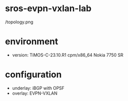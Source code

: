 # sros-evpn-vxlan-lab
/topology.png

# environment
- version: TiMOS-C-23.10.R1 cpm/x86_64 Nokia 7750 SR

# configuration
- underlay: iBGP with OPSF
- overlay: EVPN-VXLAN
